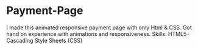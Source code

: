 # Payment-Page
I made this animated responsive payment page with only Html & CSS.
Got hand on experience with animations and responsiveness.
Skills: HTML5 · Cascading Style Sheets (CSS)
